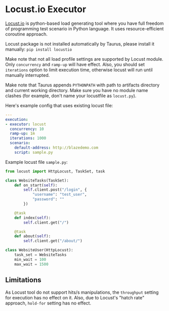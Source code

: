# Locust.io Executor
[Locust.io](http://locust.io/) is python-based load generating tool where you have full freedom of programming test scenario in Python language. It uses resource-efficient coroutine approach.

Locust package is not installed automatically by Taurus, please install it manually: `pip install locustio`

Make note that not all load profile settings are supported by Locust module. Only `concurrency` and `ramp-up` will have effect. Also, you should set `iterations` option to limit execution time, otherwise locust will run until manually interrupted.

Make note that Taurus appends `PYTHONPATH` with path to artifacts directory and current working directory. Make sure you have no module name clashes (for example, don't name your locustfile as `locust.py`).

Here's example config that uses existing locust file:

```yaml
---
execution:
- executor: locust
  concurrency: 10
  ramp-up: 1m
  iterations: 1000
  scenario:
    default-address: http://blazedemo.com
    script: sample.py
```

Example locust file `sample.py`:
```python
from locust import HttpLocust, TaskSet, task

class WebsiteTasks(TaskSet):
    def on_start(self):
        self.client.post("/login", {
            "username": "test_user",
            "password": ""
        })

    @task
    def index(self):
        self.client.get("/")

    @task
    def about(self):
        self.client.get("/about/")

class WebsiteUser(HttpLocust):
    task_set = WebsiteTasks
    min_wait = 100
    max_wait = 1500
```

## Limitations

As Locust tool do not support hits/s manipulations, the `throughput` setting for execution has no effect on it. Also, due to Locust's "hatch rate" approach, `hold-for` setting has no effect.